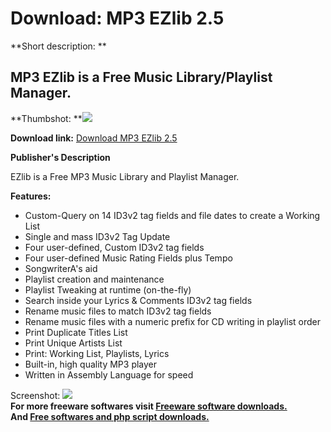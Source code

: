# Download: MP3 EZlib 2.5

**Short description: **

## MP3 EZlib is a Free Music Library/Playlist Manager.

  
**Thumbshot: **![](http://www.freewarefiles.com/screenshot/mp3ezlib2_md.jpg)   
  
**Download link:** [Download MP3 EZlib 2.5](http://freesoftwares.boysofts.com/MP-EZlib_program_22144.html)  
  

**Publisher's Description**  
  

EZlib is a Free MP3 Music Library and Playlist Manager.

**Features:**

  * Custom-Query on 14 ID3v2 tag fields and file dates to create a Working List 
  * Single and mass ID3v2 Tag Update 
  * Four user-defined, Custom ID3v2 tag fields 
  * Four user-defined Music Rating Fields plus Tempo 
  * SongwriterA's aid 
  * Playlist creation and maintenance 
  * Playlist Tweaking at runtime (on-the-fly) 
  * Search inside your Lyrics & Comments ID3v2 tag fields 
  * Rename music files to match ID3v2 tag fields 
  * Rename music files with a numeric prefix for CD writing in playlist order 
  * Print Duplicate Titles List 
  * Print Unique Artists List 
  * Print: Working List, Playlists, Lyrics 
  * Built-in, high quality MP3 player 
  * Written in Assembly Language for speed 

  
  
Screenshot: ![](http://www.freewarefiles.com/screenshot/mp3ezlib2.jpg)  
**For more freeware softwares visit [Freeware software downloads.](http://freesoftwares.boysofts.com/)**   
**And [Free softwares and php script downloads.](http://www.boysofts.com/)**

